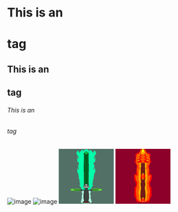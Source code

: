 # This is an <h1> tag
## This is an <h2> tag
###### This is an <h6> tag

![image](/original/Egor8.png)
![image](/original/Egor7.png)
![image](/128/Egor4.png) ![image](/128/Egor3.png)
